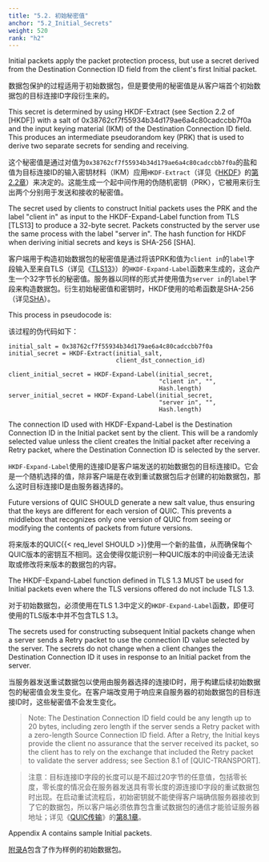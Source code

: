```yaml
---
title: "5.2. 初始秘密值"
anchor: "5.2_Initial_Secrets"
weight: 520
rank: "h2"
---
```


Initial packets apply the packet protection process, but use a secret derived from the Destination Connection ID field from the client's first Initial packet.

数据包保护的过程适用于初始数据包，但是要使用的秘密值是从客户端首个初始数据包的目标连接ID字段衍生来的。

This secret is determined by using HKDF-Extract (see Section 2.2 of [HKDF]) with a salt of 0x38762cf7f55934b34d179ae6a4c80cadccbb7f0a and the input keying material (IKM) of the Destination Connection ID field. This produces an intermediate pseudorandom key (PRK) that is used to derive two separate secrets for sending and receiving.

这个秘密值是通过对值为`0x38762cf7f55934b34d179ae6a4c80cadccbb7f0a`的盐和值为目标连接ID的输入密钥材料（IKM）应用`HKDF-Extract`（详见《[HKDF]()》的[第2.2章]()）来决定的。这能生成一个起中间作用的伪随机密钥（PRK），它被用来衍生出两个分别用于发送和接收的秘密值。

The secret used by clients to construct Initial packets uses the PRK and the label "client in" as input to the HKDF-Expand-Label function from TLS [TLS13] to produce a 32-byte secret. Packets constructed by the server use the same process with the label "server in". The hash function for HKDF when deriving initial secrets and keys is SHA-256 [SHA].

客户端用于构造初始数据包的秘密值是通过将该PRK和值为`client in`的`label`字段输入至来自TLS（详见《[TLS13]()》）的`HKDF-Expand-Label`函数来生成的，这会产生一个32字节长的秘密值。服务器以同样的形式并使用值为`server in`的`label`字段来构造数据包。衍生初始秘密值和密钥时，HKDF使用的哈希函数是SHA-256（详见[SHA]()）。

This process in pseudocode is:

该过程的伪代码如下：

```
initial_salt = 0x38762cf7f55934b34d179ae6a4c80cadccbb7f0a
initial_secret = HKDF-Extract(initial_salt,
                              client_dst_connection_id)

client_initial_secret = HKDF-Expand-Label(initial_secret,
                                          "client in", "",
                                          Hash.length)
server_initial_secret = HKDF-Expand-Label(initial_secret,
                                          "server in", "",
                                          Hash.length)
```

The connection ID used with HKDF-Expand-Label is the Destination Connection ID in the Initial packet sent by the client. This will be a randomly selected value unless the client creates the Initial packet after receiving a Retry packet, where the Destination Connection ID is selected by the server.

`HKDF-Expand-Label`使用的连接ID是客户端发送的初始数据包的目标连接ID。它会是一个随机选择的值，除非客户端是在收到重试数据包后才创建的初始数据包，那么这时目标连接ID是由服务器选择的。

Future versions of QUIC SHOULD generate a new salt value, thus ensuring that the keys are different for each version of QUIC. This prevents a middlebox that recognizes only one version of QUIC from seeing or modifying the contents of packets from future versions.

将来版本的QUIC{{< req_level SHOULD >}}使用一个新的盐值，从而确保每个QUIC版本的密钥互不相同。这会使得仅能识别一种QUIC版本的中间设备无法读取或修改将来版本的数据包的内容。

The HKDF-Expand-Label function defined in TLS 1.3 MUST be used for Initial packets even where the TLS versions offered do not include TLS 1.3.

对于初始数据包，必须使用在TLS 1.3中定义的`HKDF-Expand-Label`函数，即便可使用的TLS版本中并不包含TLS 1.3。

The secrets used for constructing subsequent Initial packets change when a server sends a Retry packet to use the connection ID value selected by the server. The secrets do not change when a client changes the Destination Connection ID it uses in response to an Initial packet from the server.

当服务器发送重试数据包以使用由服务器选择的连接ID时，用于构建后续初始数据包的秘密值会发生变化。在客户端改变用于响应来自服务器的初始数据包的目标连接ID时，这些秘密值不会发生变化。

> Note: The Destination Connection ID field could be any length up to 20 bytes, including zero length if the server sends a Retry packet with a zero-length Source Connection ID field. After a Retry, the Initial keys provide the client no assurance that the server received its packet, so the client has to rely on the exchange that included the Retry packet to validate the server address; see Section 8.1 of [QUIC-TRANSPORT].

> 注意：目标连接ID字段的长度可以是不超过20字节的任意值，包括零长度，零长度的情况会在服务器发送具有零长度的源连接ID字段的重试数据包时出现。在启动重试流程后，初始密钥就不能使得客户端确信服务器接收到了它的数据包，所以客户端必须依靠包含重试数据包的通信才能验证服务器地址；详见《[QUIC传输]()》的[第8.1章]()。

Appendix A contains sample Initial packets.

[附录A]()包含了作为样例的初始数据包。

